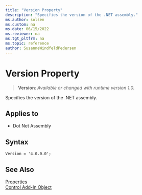 ```yaml
---
title: "Version Property"
description: "Specifies the version of the .NET assembly."
ms.author: solsen
ms.custom: na
ms.date: 06/15/2022
ms.reviewer: na
ms.tgt_pltfrm: na
ms.topic: reference
author: SusanneWindfeldPedersen
---
```

[//]: # (START>DO_NOT_EDIT)
[//]: # (IMPORTANT:Do not edit any of the content between here and the END>DO_NOT_EDIT.)
[//]: # (Any modifications should be made in the .xml files in the ModernDev repo.)
# Version Property
> **Version**: _Available or changed with runtime version 1.0._

Specifies the version of the .NET assembly.

## Applies to
-   Dot Net Assembly

[//]: # (IMPORTANT: END>DO_NOT_EDIT)


## Syntax

```AL
Version = '4.0.0.0';
```

## See Also  

[Properties](devenv-properties.md)  
[Control Add-In Object](../devenv-control-addin-object.md)  
 